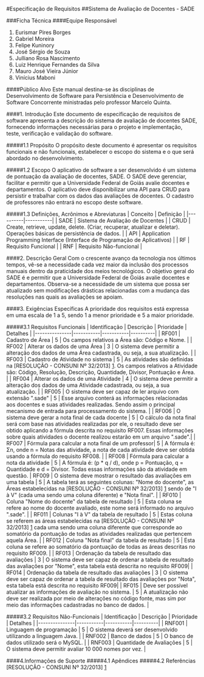 #Especificação de Requisitos
##Sistema de Avaliação de Docentes - SADE

###Ficha Técnica
####Equipe Responsável
  
1. Eurismar Pires Borges
2. Gabriel Moreira
3. Felipe Kuninory
4. José Sérgio de Souza
5. Julliano Rosa Nascimento 
6. Luiz Henrique Fernandes da Silva 
7. Mauro José Vieira Júnior 
8. Vinícius Maboni 

####Público Alvo
Este manual destina-se às disciplinas de Desenvolvimento de Software para Persistência e Desenvolvimento de Software Concorrente ministradas pelo professor Marcelo Quinta.
  
####1. Introdução
Este documento de especificação de requisitos de software apresenta a descrição do sistema de avaliação de docentes SADE, fornecendo informações necessárias para o projeto e implementação, teste, verificação e validação do software.

#####1.1 Propósito
O propósito deste documento é apresentar os requisitos funcionais e não funcionais, estabelecer o escopo do sistema e o que será abordado no desenvolvimento.
  
#####1.2 Escopo
O aplicativo de software a ser desenvolvido é um sistema de pontuação da avaliação de docentes, SADE. O SADE deve gerenciar, facilitar e permitir que a Universidade Federal de Goiás avalie docentes e departamentos. O aplicativo deve disponibilizar uma API para CRUD para persistir e trabalhar com os dados das avaliações de docentes. O cadastro de professores não entrará no escopo deste software.
  
#####1.3 Definições, Acrônimos e Abreviaturas
| Conceito | Definição |
|----------|-----------|
| SADE | Sistema de Avaliação de Docentes |
| CRUD | Create, retrieve, update, delete. (Criar, recuperar, atualizar e deletar). Operações básicas de persistência de dados.  |
| API | Application Programming Interface (Interface de Programação de Aplicativos) |
| RF | Requisito Funcional  |
| RNF | Requisito Não-funcional  |

####2. Descrição Geral
Com o crescente avanço da tecnologia nos últimos tempos, vê-se a necessidade cada vez maior da inclusão dos processos manuais dentro da praticidade dos meios tecnológicos.  O objetivo geral do SADE é e permitir que a Universidade Federal de Goiás avalie docentes e departamentos. Observa-se a necessidade de um sistema que possa ser atualizado sem modificações drásticas relacionadas com a mudança das resoluções nas quais as avaliações se apoiam.
  
####3. Exigências Específicas
A prioridade dos requisitos está expressa em uma escala de 1 a 5, sendo 1 a menor prioridade e 5 a maior prioridade.

#####3.1 Requisitos Funcionais
| Identificação | Descrição | Prioridade | Detalhes |
|---------------|-----------|-----------|----------|
| RF001 | Cadastro de Área | 5 | Os campos relativos a Área são: Código e Nome. | 
| RF002 | Alterar os dados de uma Área | 3 | O sistema deve permitir a alteração dos dados de uma Área cadastrada, ou seja, a sua atualização. |
| RF003 | Cadastro de Atividade no sistema | 5 | As atividades são definidas na [RESOLUÇÃO - CONSUNI Nº 32/2013] [1]. Os campos relativos a Atividade são: Código, Resolução, Descrição, Quantidade, Divisor, Pontuação e Área. |
| RF004 | Alterar os dados de uma Atividade | 4 | O sistema deve permitir a alteração dos dados de uma Atividade cadastrada, ou seja, a sua atualização. |
| RF005 | O sistema deve ser capaz de ler arquivo com extensão ".sade" | 5 | Esse arquivo conterá as informações relacionadas aos docentes e suas atividades realizadas. Sendo assim o principal mecanismo de entrada para processamento do sistema. |
| RF006 | O sistema deve gerar a nota final de cada docente | 5 | O cálculo da nota final será com base nas atividades realizadas por ele, o resultado deve ser obtido aplicando a fórmula descrita no requisito RF007. Essas informações sobre quais atividades o docente realizou estarão em um arquivo ".sade".|
| RF007 | Fórmula para calcular a nota final de um professor| 5 | A fórmula é: Σn, onde n = Notas das atividade, a nota de cada atividade deve ser obtida usando a fórmula do requisito RF008. |
| RF008 | Fórmula para calcular a nota da atividade | 5 | A fórmula é: (p * q / d), onde p = Pontuação, q = Quantidade e d = Divisor. Todas essas informações são da atividade em questão.
| RF009 | O sistema deve mostrar o resultado das avaliações em uma tabela | 5 | A tabela terá as seguintes colunas: "Nome do docente", as Áreas estabelecidas na [RESOLUÇÃO - CONSUNI Nº 32/2013] [1] sendo de  "I à V" (cada uma sendo uma coluna diferente) e "Nota final". |
| RF010 | Coluna "Nome do docente" da tabela de resultado | 5 | Esta coluna se refere ao nome do docente avaliado, este nome será informado no arquivo ".sade". |
| RF011 | Colunas "I à V" da tabela de resultado | 5 | Estas coluna se referem as áreas estabelecidas na [RESOLUÇÃO - CONSUNI Nº 32/2013] [1] cada uma sendo uma coluna diferente que corresponde ao somatório da pontuação de todas as atividades realizadas que pertencem aquela Área. |
| RF012 | Coluna "Nota final" da tabela de resultado | 5 | Esta coluna se refere ao somatório da pontuação de todas as áreas descritas no requisito RF009.  |
| RF013 | Ordenação da tabela de resultado das avaliações | 3 | O sistema deve ser capaz de ordenar a tabela de resultado das avaliações por "Nome", esta tabela está descrita no requisito RF009|
| RF014 | Ordenação da tabela de resultado das avaliações | 3 | O sistema deve ser capaz de ordenar a tabela de resultado das avaliações por "Nota", esta tabela está descrita no requisito RF009|
| RF015 | Deve ser possível atualizar as informações de avaliação no sistema. | 5 | A atualização não deve ser realizada por meio de alterações no código fonte, mas sim por meio das informações cadastradas no banco de dados. |

#####3.2 Requisitos Não-Funcionais
| Identificação | Descrição | Prioridade | Detalhes |
|---------------|-----------|-----------|----------|
| RNF001 | Linguagem de programação | 5 | O sistema deverá ser desenvolvido utilizando a linguagem Java. |
| RNF002 | Banco de dados | 5 | O banco de dados utilizado será o MySQL. |
| RNF003 | Quantidade de Avaliações | 5 | O sistema deve permitir avaliar 10 000 nomes por vez. |

####4.Informações de Suporte
#####4.1 Apêndices
#####4.2 Referências
[RESOLUÇÃO - CONSUNI Nº 32/2013] [1]

[1]: http://www.adufg.org.br/dados/editor3/file/Resolucao_CONSUNI_2013_0032.pdf "RESOLUÇÃO - CONSUNI Nº 32/2013" 
